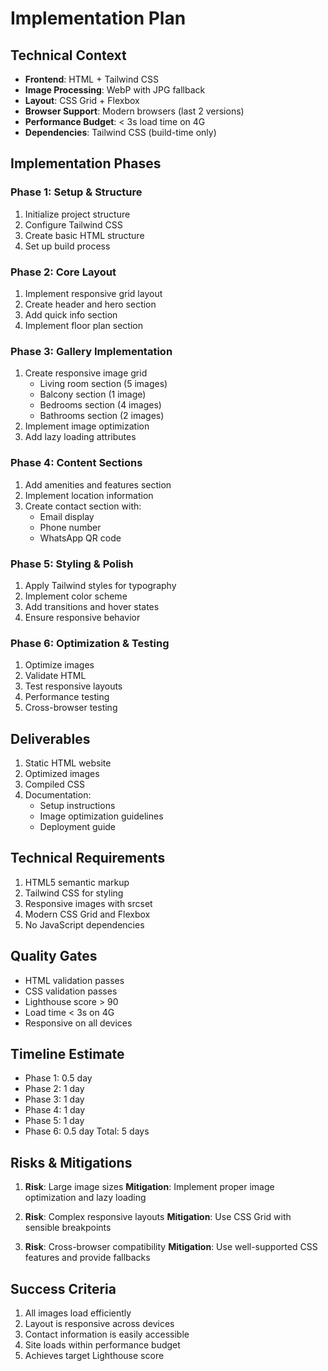 # Implementation Plan

## Technical Context
- **Frontend**: HTML + Tailwind CSS
- **Image Processing**: WebP with JPG fallback
- **Layout**: CSS Grid + Flexbox
- **Browser Support**: Modern browsers (last 2 versions)
- **Performance Budget**: < 3s load time on 4G
- **Dependencies**: Tailwind CSS (build-time only)

## Implementation Phases

### Phase 1: Setup & Structure
1. Initialize project structure
2. Configure Tailwind CSS
3. Create basic HTML structure
4. Set up build process

### Phase 2: Core Layout
1. Implement responsive grid layout
2. Create header and hero section
3. Add quick info section
4. Implement floor plan section

### Phase 3: Gallery Implementation
1. Create responsive image grid
   - Living room section (5 images)
   - Balcony section (1 image)
   - Bedrooms section (4 images)
   - Bathrooms section (2 images)
2. Implement image optimization
3. Add lazy loading attributes

### Phase 4: Content Sections
1. Add amenities and features section
2. Implement location information
3. Create contact section with:
   - Email display
   - Phone number
   - WhatsApp QR code

### Phase 5: Styling & Polish
1. Apply Tailwind styles for typography
2. Implement color scheme
3. Add transitions and hover states
4. Ensure responsive behavior

### Phase 6: Optimization & Testing
1. Optimize images
2. Validate HTML
3. Test responsive layouts
4. Performance testing
5. Cross-browser testing

## Deliverables
1. Static HTML website
2. Optimized images
3. Compiled CSS
4. Documentation:
   - Setup instructions
   - Image optimization guidelines
   - Deployment guide

## Technical Requirements
1. HTML5 semantic markup
2. Tailwind CSS for styling
3. Responsive images with srcset
4. Modern CSS Grid and Flexbox
5. No JavaScript dependencies

## Quality Gates
- HTML validation passes
- CSS validation passes
- Lighthouse score > 90
- Load time < 3s on 4G
- Responsive on all devices

## Timeline Estimate
- Phase 1: 0.5 day
- Phase 2: 1 day
- Phase 3: 1 day
- Phase 4: 1 day
- Phase 5: 1 day
- Phase 6: 0.5 day
Total: 5 days

## Risks & Mitigations
1. **Risk**: Large image sizes
   **Mitigation**: Implement proper image optimization and lazy loading

2. **Risk**: Complex responsive layouts
   **Mitigation**: Use CSS Grid with sensible breakpoints

3. **Risk**: Cross-browser compatibility
   **Mitigation**: Use well-supported CSS features and provide fallbacks

## Success Criteria
1. All images load efficiently
2. Layout is responsive across devices
3. Contact information is easily accessible
4. Site loads within performance budget
5. Achieves target Lighthouse score